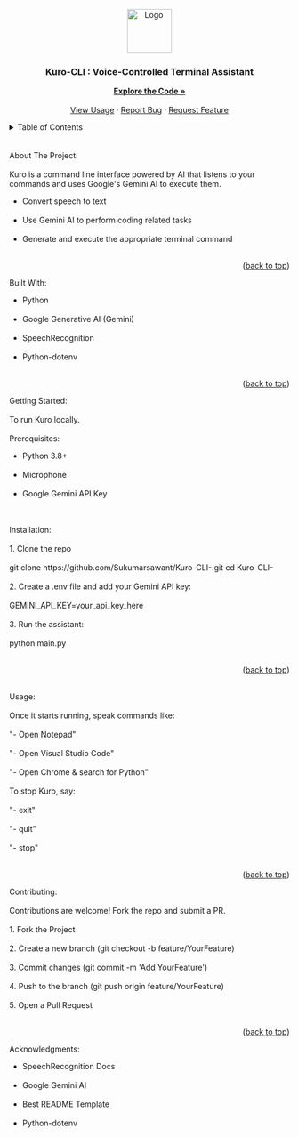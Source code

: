 <a id="readme-top"></a>   

<div align="center">

  <img src="kuro.png" alt="Logo" width="80" height="80">

  <h3 align="center">Kuro-CLI : Voice-Controlled Terminal Assistant</h3>

  <p align="center">
    <a href="https://github.com/Sukumarsawant/Kuro-CLI-"><strong>Explore the Code »</strong></a>
    <br/>
    <br/>
    <a href="#usage">View Usage</a>
    ·
    <a href="#issues">Report Bug</a>
    ·
    <a href="#contributing">Request Feature</a>
  </p>

</div>

<!-- TABLE OF CONTENTS -->
<details>
  <summary>Table of Contents</summary>
  <ol>
    <li><a href="#about-the-project">About The Project</a></li>
    <li><a href="#built-with">Built With</a></li>
    <li><a href="#getting-started">Getting Started</a></li>
    <li><a href="#usage">Usage</a></li>
    <li><a href="#contributing">Contributing</a></li>
    <li><a href="#acknowledgments">Acknowledgments</a></li>
  </ol>
</details> <br><br>
<!-- ABOUT THE PROJECT -->
About The Project:  <br><br>
Kuro is a command line interface powered by AI that listens to your commands and uses Google's Gemini AI to execute them.
<ul>
  <li>Convert speech to text </li> <br>
  <li>Use Gemini AI to perform coding related tasks</li> <br>
  <li>Generate and execute the appropriate terminal command</li> <br>
</ul> 
<p align="right">(<a href="#readme-top">back to top</a>)</p>
Built With: 
<ul>
  <li>Python</li> <br>
  <li>Google Generative AI (Gemini)</li><br>
  <li>SpeechRecognition</li> <br>
  <li>Python-dotenv</li><br>
</ul>
<p align="right">(<a href="#readme-top">back to top</a>)</p>
<!-- GETTING STARTED -->
Getting Started:  <br><br>
To run Kuro locally.
<br><br>
Prerequisites:  
<br>
<ul>
  <li>Python 3.8+</li> <br>
  <li>Microphone</li><br>
  <li>Google Gemini API Key</li> <br>
</ul> <br> 
Installation: 
<br>
<br>
1. Clone the repo
<br><br>
git clone https://github.com/Sukumarsawant/Kuro-CLI-.git  
cd Kuro-CLI-
<br>
<br>
2. Create a .env file and add your Gemini API key:
<br>
<br>
GEMINI_API_KEY=your_api_key_here
<br>
<br>
3. Run the assistant:
<br><br>
python main.py
<br><br>
<p align="right">(<a href="#readme-top">back to top</a>)</p>
<!-- USAGE --> <br> 
Usage: 
<br> <br>
Once it starts running, speak commands like:
<br><br>
"- Open Notepad" 
<br><br>
"- Open Visual Studio Code"
<br><br>
"- Open Chrome & search for Python" 
<br><br>
To stop Kuro, say:
<br><br>
"- exit"
<br><br>
"- quit"
<br><br>
"-  stop"
<br><br>
<p align="right">(<a href="#readme-top">back to top</a>)</p>
<!-- CONTRIBUTING -->
Contributing: 
<br><br>
Contributions are welcome! Fork the repo and submit a PR.
<br><br>
1. Fork the Project
<br><br>
2. Create a new branch (git checkout -b feature/YourFeature)
<br><br>
3. Commit changes (git commit -m 'Add YourFeature')
<br><br>
4. Push to the branch (git push origin feature/YourFeature)
<br><br>
5. Open a Pull Request
<br><br>
<p align="right">(<a href="#readme-top">back to top</a>)</p>
<!-- ACKNOWLEDGMENTS -->
Acknowledgments: 
<br>
<ul>
  <li>SpeechRecognition Docs </li> <br>
  <li>Google Gemini AI</li> <br>
  <li>Best README Template</li> <br>
  <li>Python-dotenv</li> <br>
</ul>